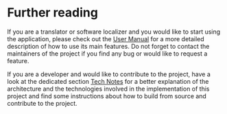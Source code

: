 # Further reading

If you are a translator or software localizer and you would like to start using the application, please check out the [User Manual](user_manual/main) for a more detailed description of how to use its main features. Do not forget to contact the maintainers of the project if you find any bug or would like to request a feature.

If you are a developer and would like to contribute to the project, have a look at the dedicated section [Tech Notes](tech_manual/main) for a better explanation of the architecture and the technologies involved in the implementation of this project and find some instructions about how to build from source and contribute to the project.
